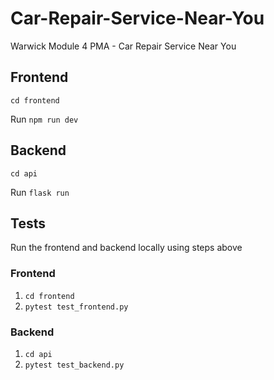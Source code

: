 # Car-Repair-Service-Near-You

Warwick Module 4 PMA - Car Repair Service Near You

## Frontend

`cd frontend`

Run `npm run dev`

## Backend

`cd api`

Run `flask run`

## Tests

Run the frontend and backend locally using steps above

### Frontend

1. `cd frontend`
2. `pytest test_frontend.py`

### Backend

1. `cd api`
2. `pytest test_backend.py`
